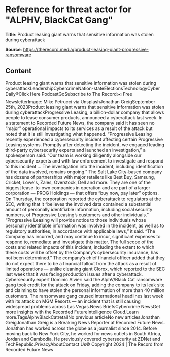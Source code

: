 # Reference for threat actor for "ALPHV, BlackCat Gang"

**Title**: Product leasing giant warns that sensitive information was stolen during cyberattack

**Source**: https://therecord.media/product-leasing-giant-progressive-ransomware

## Content
Product leasing giant warns that sensitive information was stolen during cyberattackLeadershipCybercrimeNation-stateElectionsTechnologyCyber Daily®Click Here PodcastGoSubscribe to The Record✉️ Free NewsletterImage: Mike Petrucci via UnsplashJonathan GreigSeptember 25th, 2023Product leasing giant warns that sensitive information was stolen during cyberattackProgressive Leasing, a billion-dollar company that allows people to lease consumer products, announced a cyberattack last week.
In a statement to Recorded Future News, the company said it has seen no “major” operational impacts to its services as a result of the attack but noted that it is still investigating what happened.
“Progressive Leasing recently experienced a cybersecurity incident affecting certain Progressive Leasing systems. Promptly after detecting the incident, we engaged leading third-party cybersecurity experts and launched an investigation,” a spokesperson said.
“Our team is working diligently alongside our cybersecurity experts and with law enforcement to investigate and respond to this incident … The investigation into the incident, including identification of the data involved, remains ongoing.”
The Salt Lake City-based company has dozens of partnerships with major retailers like Best Buy, Samsung, Cricket, Lowe's, Zales, Overstock, Dell and more. They are one of the biggest lease-to-own companies in operation and are part of a larger corporation — PROG Holdings — that offers “buy now, pay later” options.
On Thursday, the corporation reported the cyberattack to regulators at the SEC, writing that it “believes the involved data contained a substantial amount of personally identifiable information, including social security numbers, of Progressive Leasing’s customers and other individuals.”
“Progressive Leasing will provide notice to those individuals whose personally identifiable information was involved in the incident, as well as to regulatory authorities, in accordance with applicable laws,” it said.
“The Company has incurred, and may continue to incur, significant expenses to respond to, remediate and investigate this matter. The full scope of the costs and related impacts of this incident, including the extent to which these costs will be offset by the Company’s cybersecurity insurance, has not been determined.”
The company’s chief financial officer added that they do not expect there to be a financial fallout from the attack as a result of limited operations — unlike cleaning giant Clorox, which reported to the SEC last week that it was facing production issues after a cyberattack.
Cybersecurity expert Dominic Alvieri said the AlphV/Black Cat ransomware gang took credit for the attack on Friday, adding the company to its leak site and claiming to have stolen the personal information of more than 40 million customers.
The ransomware gang caused international headlines last week with its attack on MGM Resorts — an incident that is still causing widespread problems across Las Vegas.News BriefsCybercrime NewsGet more insights with the Recorded FutureIntelligence Cloud.Learn more.TagsAlphvBlackCatretailNo previous articleNo new articlesJonathan GreigJonathan Greig is a Breaking News Reporter at Recorded Future News. Jonathan has worked across the globe as a journalist since 2014. Before moving back to New York City, he worked for news outlets in South Africa, Jordan and Cambodia. He previously covered cybersecurity at ZDNet and TechRepublic.PrivacyAboutContact Us© Copyright 2024 | The Record from Recorded Future News